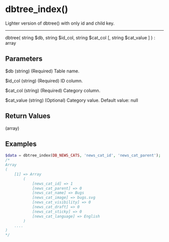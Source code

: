# dbtree_index()

Lighter version of dbtree() with only id and child key.

---

dbtree( string $db, string $id_col, string $cat_col [, string $cat_value ] ) : array

## Parameters

$db (string) (Required) Table name.

$id_col (string) (Required) ID column.

$cat_col (string) (Required) Category column.

$cat_value (string) (Optional) Category value. Default value: null

## Return Values

(array)

## Examples

```php
$data = dbtree_index(DB_NEWS_CATS, 'news_cat_id', 'news_cat_parent');
/*
Array
(
    [1] => Array
        (
            [news_cat_id] => 1
            [news_cat_parent] => 0
            [news_cat_name] => Bugs
            [news_cat_image] => bugs.svg
            [news_cat_visibility] => 0
            [news_cat_draft] => 0
            [news_cat_sticky] => 0
            [news_cat_language] => English
        )
    ....
)
*/
```
